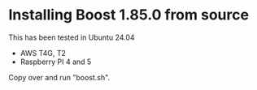 
# Installing Boost 1.85.0 from source

This has been tested in Ubuntu 24.04
- AWS T4G, T2
- Raspberry PI 4 and 5

Copy over and run "boost.sh".
